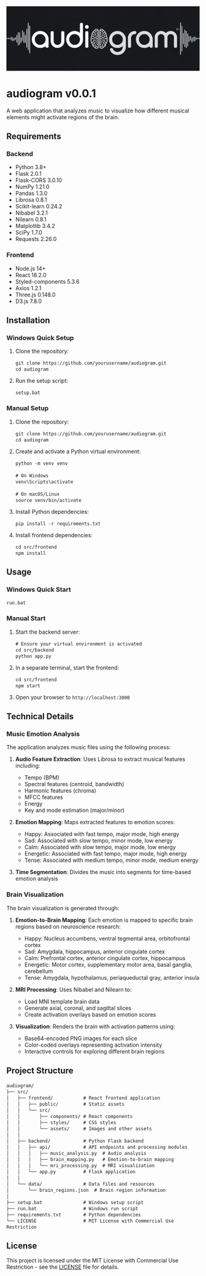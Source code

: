 <div align="center">
  <img src="audiogram_banner.png" alt="Audiogram Banner" width="600"/>
</div>

# audiogram v0.0.1

A web application that analyzes music to visualize how different musical elements might activate regions of the brain.

## Requirements

### Backend
- Python 3.8+
- Flask 2.0.1
- Flask-CORS 3.0.10
- NumPy 1.21.0
- Pandas 1.3.0
- Librosa 0.8.1
- Scikit-learn 0.24.2
- Nibabel 3.2.1
- Nilearn 0.8.1
- Matplotlib 3.4.2
- SciPy 1.7.0
- Requests 2.26.0

### Frontend
- Node.js 14+
- React 18.2.0
- Styled-components 5.3.6
- Axios 1.2.1
- Three.js 0.148.0
- D3.js 7.8.0

## Installation

### Windows Quick Setup

1. Clone the repository:
   ```
   git clone https://github.com/yourusername/audiogram.git
   cd audiogram
   ```

2. Run the setup script:
   ```
   setup.bat
   ```

### Manual Setup

1. Clone the repository:
   ```
   git clone https://github.com/yourusername/audiogram.git
   cd audiogram
   ```

2. Create and activate a Python virtual environment:
   ```
   python -m venv venv
   
   # On Windows
   venv\Scripts\activate
   
   # On macOS/Linux
   source venv/bin/activate
   ```

3. Install Python dependencies:
   ```
   pip install -r requirements.txt
   ```

4. Install frontend dependencies:
   ```
   cd src/frontend
   npm install
   ```

## Usage

### Windows Quick Start

```
run.bat
```

### Manual Start

1. Start the backend server:
   ```
   # Ensure your virtual environment is activated
   cd src/backend
   python app.py
   ```

2. In a separate terminal, start the frontend:
   ```
   cd src/frontend
   npm start
   ```

3. Open your browser to `http://localhost:3000`

## Technical Details

### Music Emotion Analysis

The application analyzes music files using the following process:

1. **Audio Feature Extraction**: Uses Librosa to extract musical features including:
   - Tempo (BPM)
   - Spectral features (centroid, bandwidth)
   - Harmonic features (chroma)
   - MFCC features
   - Energy
   - Key and mode estimation (major/minor)

2. **Emotion Mapping**: Maps extracted features to emotion scores:
   - Happy: Associated with fast tempo, major mode, high energy
   - Sad: Associated with slow tempo, minor mode, low energy
   - Calm: Associated with slow tempo, major mode, low energy
   - Energetic: Associated with fast tempo, major mode, high energy
   - Tense: Associated with medium tempo, minor mode, medium energy

3. **Time Segmentation**: Divides the music into segments for time-based emotion analysis

### Brain Visualization

The brain visualization is generated through:

1. **Emotion-to-Brain Mapping**: Each emotion is mapped to specific brain regions based on neuroscience research:
   - Happy: Nucleus accumbens, ventral tegmental area, orbitofrontal cortex
   - Sad: Amygdala, hippocampus, anterior cingulate cortex
   - Calm: Prefrontal cortex, anterior cingulate cortex, hippocampus
   - Energetic: Motor cortex, supplementary motor area, basal ganglia, cerebellum
   - Tense: Amygdala, hypothalamus, periaqueductal gray, anterior insula

2. **MRI Processing**: Uses Nibabel and Nilearn to:
   - Load MNI template brain data
   - Generate axial, coronal, and sagittal slices
   - Create activation overlays based on emotion scores

3. **Visualization**: Renders the brain with activation patterns using:
   - Base64-encoded PNG images for each slice
   - Color-coded overlays representing activation intensity
   - Interactive controls for exploring different brain regions

## Project Structure

```
audiogram/
├── src/
│   ├── frontend/           # React frontend application
│   │   ├── public/         # Static assets
│   │   └── src/
│   │       ├── components/ # React components
│   │       ├── styles/     # CSS styles
│   │       └── assets/     # Images and other assets
│   │
│   ├── backend/            # Python Flask backend
│   │   ├── api/            # API endpoints and processing modules
│   │   │   ├── music_analysis.py  # Audio analysis
│   │   │   ├── brain_mapping.py   # Emotion-to-brain mapping
│   │   │   └── mri_processing.py  # MRI visualization
│   │   └── app.py          # Flask application
│   │
│   └── data/               # Data files and resources
│       └── brain_regions.json  # Brain region information
│
├── setup.bat               # Windows setup script
├── run.bat                 # Windows run script
├── requirements.txt        # Python dependencies
└── LICENSE                 # MIT License with Commercial Use Restriction
```

## License

This project is licensed under the MIT License with Commercial Use Restriction - see the [LICENSE](LICENSE) file for details.
